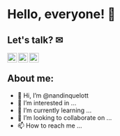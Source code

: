 # Hello, everyone! 🧠

## Let's talk? ✉

<body>
        <div>
        <a href="https://www.linkedin.com/in/fabiana-quelott-900904158/">
            <img align="left" alt="LinkedIN" width="22px" src="https://i.pinimg.com/originals/58/99/22/589922e187ab719d0afa9c4c2993019b.png" />
        <a/>
            <a href="mailto:fabianaquelott@gmail.com">
            <img align="left" alt="Email" width="22px" src="https://cdn4.iconfinder.com/data/icons/free-colorful-icons/360/gmail.png" />
        <a/>
                <a href="https://api.whatsapp.com/send?phone=5531997804817">
            <img align="left" alt="WhatsApp" width="22px" src="https://toppng.com/public/uploads/thumbnail/whatsapp-logo-png-transparent-logo-whatsapp-115628966244xsiz4ydhh.png" />
        <a/>
        </div>
</body>
                <div>⠀</div>

## About me:

- 👋 Hi, I’m @nandinquelott
- 👀 I’m interested in ...
- 🌱 I’m currently learning ...
- 💞️ I’m looking to collaborate on ...
- 📫 How to reach me ...

<!---
nandinquelott/nandinquelott is a ✨ special ✨ repository because its `README.md` (this file) appears on your GitHub profile.
You can click the Preview link to take a look at your changes.
--->
